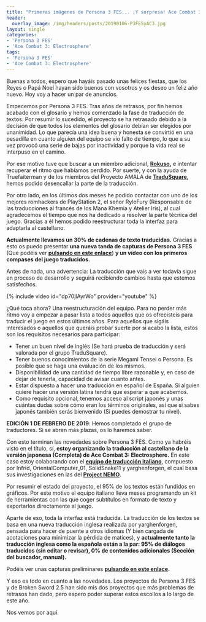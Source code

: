 ```yaml
---
title: "Primeras imágenes de Persona 3 FES... ¡Y sorpresa! Ace Combat 3 en desarrollo"
header:
  overlay_image: /img/headers/posts/20190106-P3FESyAC3.jpg
layout: single
categories:
- 'Persona 3 FES'
- 'Ace Combat 3: Electrosphere'
tags:
- 'Persona 3 FES'
- 'Ace Combat 3: Electrosphere'
---
```


Buenas a todos, espero que hayáis pasado unas felices fiestas, que los Reyes o Papá Noel hayan sido buenos con vosotros 
y os deseo un feliz año nuevo. Hoy voy a hacer un par de anuncios.

<!--more-->

Empecemos por Persona 3 FES. Tras años de retrasos, por fin hemos acabado con el glosario y hemos comenzado la fase de 
traducción de textos. Por resumir lo sucedido, el proyecto se ha retrasado debido a la decisión de que todos los elementos 
del glosario debían ser elegidos por unanimidad. Lo que parecía una idea buena y honesta se convirtió en una pesadilla en 
cuanto alguien del equipo se vio falto de tiempo, lo que a su vez provocó una serie de bajas por inactividad y porque 
la vida real se interpuso en el camino.

Por ese motivo tuve que buscar a un miembro adicional, **[Rokuso](http://www.rokuso.com/),** e intentar recuperar el ritmo 
que habíamos perdido. Por suerte, y con la ayuda de Truefaiterman y de los miembros del Proyecto AMALA de **[TraduSquare](https://tradusquare.es/),**
hemos podido desencallar la parte de la traducción.

Por otro lado, en los últimos dos meses he podido contactar con uno de los mejores romhackers de PlayStation 2, el señor 
RyleFury (Responsable de las traducciones al francés de los Mana Khemia y Atelier Iris), al cual agradecemos el tiempo 
que nos ha dedicado a resolver la parte técnica del juego. Gracias a él hemos podido reestructurar toda la interfaz para 
adaptarla al castellano.

**Actualmente llevamos un 30% de cadenas de texto traducidas.** Gracias a esto os puedo presentar **una nueva tanda de capturas
de Persona 3 FES** (Que podéis ver **[pulsando en este enlace](/persona-3-fes/capturas/)**) **y un vídeo con los primeros compases 
del juego traducidos.**

Antes de nada, una advertencia: La traducción que vais a ver todavía sigue en proceso de desarrollo y seguirá recibiendo 
cambios hasta que estemos satisfechos.

{% include video id="dp70jlAyrWo" provider="youtube" %}

¿Qué toca ahora? Una reestructuración del equipo. Para no perder más ritmo voy a empezar a pasar lista a todos aquellos 
que os ofrecisteis para traducir el juego en estos últimos años. Para aquellos que sigáis interesados o aquellos que queráis 
probar suerte por si acabo la lista, estos son los requisitos necesarios para participar:
 - Tener un buen nivel de inglés (Se hará prueba de traducción y será valorada por el grupo TraduSquare).
 - Tener buenos conocimientos de la serie Megami Tensei o Persona. Es posible que se haga una evaluación de los mismos.
 - Disponibilidad de una cantidad de tiempo libre razonable y, en caso de dejar de tenerla, capacidad de avisar cuanto antes.
 - Estar dispuesto a hacer una traducción en español de España. Si alguien quiere hacer una versión latina tendrá que esperar a que acabemos.
 - Como requisito opcional, tenemos acceso al script japonés y unas cuántas dudas sobre cómo eran los términos originales, así que 
 si sabes japonés también serás bienvenido (Si puedes demostrar tu nivel).

**EDICIÓN 1 DE FEBRERO DE 2019**: Hemos completado el grupo de traductores. Si se abren más plazas, os lo haremos saber.

Con esto terminan las novedades sobre Persona 3 FES. Como ya habréis visto en el título, sí, **estoy organizando la traducción al castellano 
de la versión japonesa (Completa) de Ace Combat 3: Electrosphere.** En este caso estoy colaborando con el 
**[equipo de traducción italiano](https://ac3es.infrid.com/doku.php?id=ace_combat_3_-_translation_help_wiki_ita)**, compuesto por Infrid, 
OrientalComputer_01, SolidSnake11 y yarghenforgen, el cual basa sus investigaciones en las del **[Project NEMO](https://projectnemo.net/)**.

Por resumir el estado del proyecto, el 95% de los textos están fundidos en gráficos. Por este motivo el equipo italiano lleva 
meses programando un kit de herramientas con las que coger subtítulos en formato de texto y exportarlos directamente al juego.

Aparte de eso, toda la interfaz está traducida. La traducción de los textos se basa en una nueva traducción inglesa 
realizada por yarghenforgen, pensada para hacer de puente a otros idiomas (Y bien cargada de acotaciones para minimizar la pérdida de 
matices), y **actualmente tanto la traducción inglesa como la española están a la par: 95% de diálogos traducidos (sin editar o revisar), 
0% de contenidos adicionales (Sección del buscador, manual).**

Podéis ver unas capturas preliminares **[pulsando en este enlace](/ace-combat-3/).**

Y eso es todo en cuanto a las novedades. Los proyectos de Persona 3 FES y de Broken Sword 2.5 han sido mis dos proyectos que más problemas 
de retrasos han dado, pero espero poder superar estos escollos a lo largo de este año.

Nos vemos por aquí.